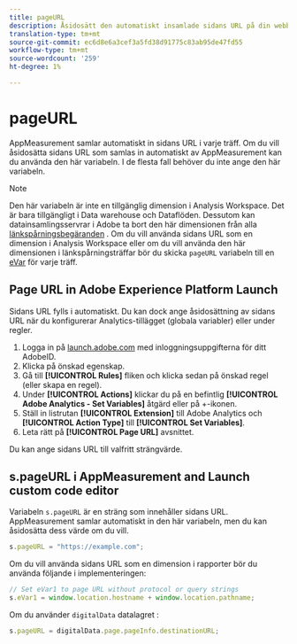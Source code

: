 ```yaml
---
title: pageURL
description: Åsidosätt den automatiskt insamlade sidans URL på din webbplats.
translation-type: tm+mt
source-git-commit: ec6d8e6a3cef3a5fd38d91775c83ab95de47fd55
workflow-type: tm+mt
source-wordcount: '259'
ht-degree: 1%

---
```



# pageURL

AppMeasurement samlar automatiskt in sidans URL i varje träff. Om du vill åsidosätta sidans URL som samlas in automatiskt av AppMeasurement kan du använda den här variabeln. I de flesta fall behöver du inte ange den här variabeln.

>[!NOTE]
>
>Den här variabeln är inte en tillgänglig dimension i Analysis Workspace. Det är bara tillgängligt i Data warehouse och Dataflöden. Dessutom kan datainsamlingsservrar i Adobe ta bort den här dimensionen från alla [länkspårningsbegäranden](/help/implement/vars/functions/tl-method.md) . Om du vill använda sidans URL som en dimension i Analysis Workspace eller om du vill använda den här dimensionen i länkspårningsträffar bör du skicka `pageURL` variabeln till en [eVar](evar.md) för varje träff.

## Page URL in Adobe Experience Platform Launch

Sidans URL fylls i automatiskt. Du kan dock ange åsidosättning av sidans URL när du konfigurerar Analytics-tillägget (globala variabler) eller under regler.

1. Logga in på [launch.adobe.com](https://launch.adobe.com) med inloggningsuppgifterna för ditt AdobeID.
2. Klicka på önskad egenskap.
3. Gå till **[!UICONTROL Rules]** fliken och klicka sedan på önskad regel (eller skapa en regel).
4. Under **[!UICONTROL Actions]** klickar du på en befintlig **[!UICONTROL Adobe Analytics - Set Variables]** åtgärd eller på +-ikonen.
5. Ställ in listrutan **[!UICONTROL Extension]** till Adobe Analytics och **[!UICONTROL Action Type]** till **[!UICONTROL Set Variables]**.
6. Leta rätt på **[!UICONTROL Page URL]** avsnittet.

Du kan ange sidans URL till valfritt strängvärde.

## s.pageURL i AppMeasurement and Launch custom code editor

Variabeln `s.pageURL` är en sträng som innehåller sidans URL. AppMeasurement samlar automatiskt in den här variabeln, men du kan åsidosätta dess värde om du vill.

```js
s.pageURL = "https://example.com";
```

Om du vill använda sidans URL som en dimension i rapporter bör du använda följande i implementeringen:

```js
// Set eVar1 to page URL without protocol or query strings
s.eVar1 = window.location.hostname + window.location.pathname;
```

Om du använder `digitalData` datalagret [](../../prepare/data-layer.md):

```js
s.pageURL = digitalData.page.pageInfo.destinationURL;
```
